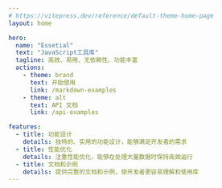 ```yaml
---
# https://vitepress.dev/reference/default-theme-home-page
layout: home

hero:
  name: "Essetial"
  text: "JavaScript工具库"
  tagline: 高效、易用、无依赖性、功能丰富
  actions:
    - theme: brand
      text: 开始使用
      link: /markdown-examples
    - theme: alt
      text: API 文档
      link: /api-examples

features:
  - title: 功能设计
    details: 独特的、实用的功能设计，能够满足开发者的需求
  - title: 性能优化
    details: 注重性能优化，能够在处理大量数据时保持高效运行
  - title: 文档和示例
    details: 提供完整的文档和示例，使开发者更容易理解和使用库
---
```


